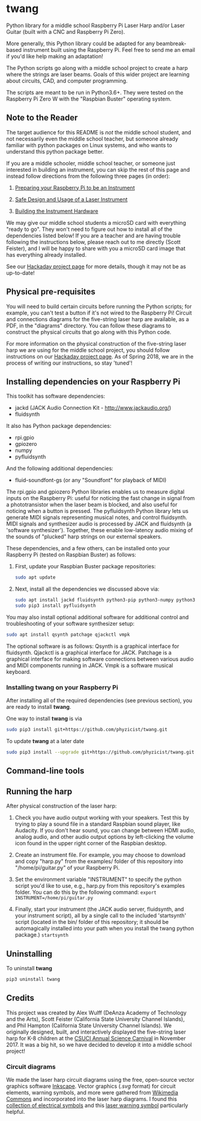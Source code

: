 # twang

Python library for a middle school Raspberry Pi Laser Harp and/or Laser Guitar (built with a CNC and Raspberry Pi Zero).

More generally, this Python library could be adapted for any beambreak-based instrument built using the Raspberry Pi. Feel free to send me an email if you'd like help making an adaptation!

The Python scripts go along with a middle school project to create a harp where the strings are laser beams. Goals of this wider project are learning about circuits, CAD, and computer programming.

The scripts are meant to be run in Python3.6+. They were tested on the Raspberry Pi Zero W with the "Raspbian Buster" operating system.

## Note to the Reader

The target audience for this README is *not* the middle school student, and not necessarily even the middle school teacher, but someone already familiar with python packages on Linux systems, and who wants to understand this python package better. 

If you are a middle schooler, middle school teacher, or someone just interested in building an instrument, you can skip the rest of this page and instead follow directions from the following three pages (in order):

1. [Preparing your Raspberry Pi to be an Instrument](documentation/PreparingYourPi.md)

2. [Safe Design and Usage of a Laser Instrument](documentation/Safety.md)

3. [Building the Instrument Hardware](documentation/Hardware.md)

We may give our middle school students a microSD card with everything "ready to go". They won't need to figure out how to install all of the dependencies listed below! If you are a teacher and are having trouble following the instructions below, please reach out to me directly (Scott Feister), and I will be happy to share with you a microSD card image that has everything already installed.

See our [Hackaday project page](https://hackaday.io/project/28159) for more details, though it may not be as up-to-date!

## Physical pre-requisites

You will need to build certain circuits before running the Python scripts; for example, you can't test a button if it's not wired to the Raspberry Pi! Circuit and connections diagrams for the five-string laser harp are available, as a PDF, in the "diagrams" directory. You can follow these diagrams to construct the physical circuits that go along with this Python code.

For more information on the physical construction of the five-string laser harp we are using for the middle school project, you should follow instructions on our [Hackaday project page](https://hackaday.io/project/28159). As of Spring 2018, we are in the process of writing our instructions, so stay 'tuned'!

## Installing dependencies on your Raspberry Pi

This toolkit has software dependencies:

* jackd (JACK Audio Connection Kit - http://www.jackaudio.org/)
* fluidsynth

It also has Python package dependencies:

* rpi.gpio
* gpiozero
* numpy
* pyfluidsynth

And the following additional dependencies:

* fluid-soundfont-gs (or any "Soundfont" for playback of MIDI)

The rpi.gpio and gpiozero Python libraries enables us to measure digital inputs on the Raspberry Pi: useful for noticing the fast change in signal from a phototransistor when the laser beam is blocked, and also useful for noticing when a button is pressed. The pyfluidsynth Python library lets us generate MIDI signals representing musical notes, and control fluidsynth. MIDI signals and synthesizer audio is processed by JACK and fluidsynth (a 'software synthesizer'). Together, these enable low-latency audio mixing of the sounds of "plucked" harp strings on our external speakers.

These dependencies, and a few others, can be installed onto your Raspberry Pi (tested on Raspbian Buster) as follows:

1. First, update your Raspbian Buster package repositories:
   
   ```bash
   sudo apt update
   ```

2. Next, install all the dependencies we discussed above via:
   
   ```bash
   sudo apt install jackd fluidsynth python3-pip python3-numpy python3-gpiozero python3-rpi.gpio fluid-soundfont-gs
   sudo pip3 install pyfluidsynth
   ```

You may also install optional additional software for additional control and troubleshooting of your software synthesizer setup:

```bash
sudo apt install qsynth patchage qjackctl vmpk
```

The optional software is as follows: Qsynth is a graphical interface for fluidsynth. Qjackctl is a graphical interface for JACK.  Patchage is a graphical interface for making software connections between various audio and MIDI components running in JACK. Vmpk is a software musical keyboard.

### Installing twang on your Raspberry Pi

After installing all of the required dependencies (see previous section), you are ready to install **twang**.

One way to install **twang** is via

```bash
sudo pip3 install git+https://github.com/phyzicist/twang.git
```

To update **twang** at a later date

```bash
sudo pip3 install --upgrade git+https://github.com/phyzicist/twang.git
```

## Command-line tools

## Running the harp

After physical construction of the laser harp:

1. Check you have audio output working with your speakers. Test this by trying to play a sound file in a standard Raspbian sound player, like Audacity. If you don't hear sound, you can change between HDMI audio, analog audio, and other audio output options by left-clicking the volume icon found in the upper right corner of the Raspbian desktop.

2. Create an instrument file. For example, you may choose to download and copy "harp.py" from the examples/ folder of this repository into "/home/pi/guitar.py" of your Raspberry Pi.

3. Set the environment variable "INSTRUMENT" to specify the python script you'd like to use, e.g., harp.py from this repository's examples folder. You can do this by the following command:
   ```export INSTRUMENT=/home/pi/guitar.py```

4. Finally, start your instrument (the JACK audio server, fluidsynth, and your instrument script), all by a single call to the included 'startsynth' script (located in the bin/ folder of this repository; it should be automagically installed into your path when you install the twang python package.)
   ```startsynth```

## Uninstalling

To uninstall **twang**

```bash
pip3 uninstall twang
```

## Credits

This project was created by Alex Wulff (DeAnza Academy of Technology and the Arts), Scott Feister (California State University Channel Islands), and Phil Hampton (California State University Channel Islands). We originally designed, built, and interactively displayed the five-string laser harp for K-8 children at the [CSUCI Annual Science Carnival](https://www.csuci.edu/sciencecarnival/) in November 2017. It was a big hit, so we have decided to develop it into a middle school project!

### Circuit diagrams

We made the laser harp circuit diagrams using the free, open-source vector graphics software [Inkscape](https://www.audacityteam.org/). Vector graphics (*.svg* format) for circuit elements, warning symbols, and more were gathered from [Wikimedia Commons](https://commons.wikimedia.org) and incorporated into the laser harp diagrams. I found this [collection of electrical symbols](https://commons.wikimedia.org/wiki/File:Electrical_symbols_library.svg) and this [laser warning symbol](https://commons.wikimedia.org/wiki/File:Laser-symbol.svg) particularly helpful.
